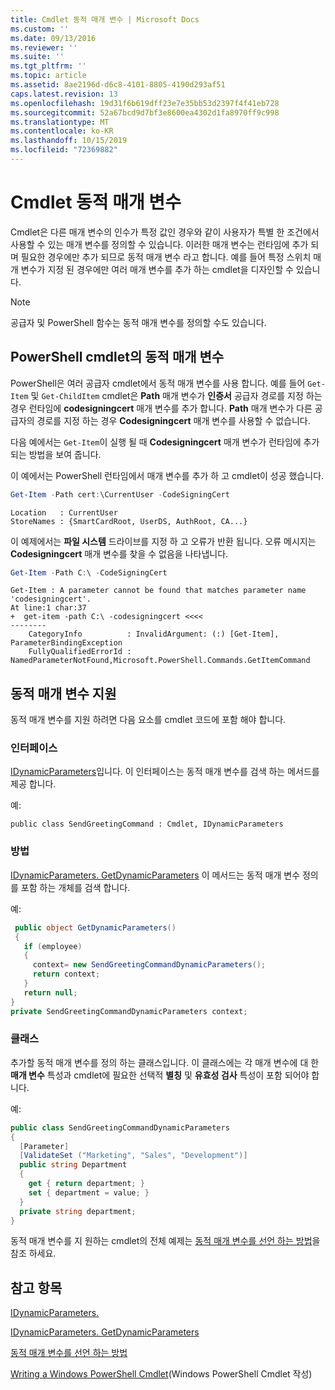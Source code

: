 ```yaml
---
title: Cmdlet 동적 매개 변수 | Microsoft Docs
ms.custom: ''
ms.date: 09/13/2016
ms.reviewer: ''
ms.suite: ''
ms.tgt_pltfrm: ''
ms.topic: article
ms.assetid: 8ae2196d-d6c8-4101-8805-4190d293af51
caps.latest.revision: 13
ms.openlocfilehash: 19d31f6b619dff23e7e35bb53d2397f4f41eb728
ms.sourcegitcommit: 52a67bcd9d7bf3e8600ea4302d1fa8970ff9c998
ms.translationtype: MT
ms.contentlocale: ko-KR
ms.lasthandoff: 10/15/2019
ms.locfileid: "72369882"
---
```

# <a name="cmdlet-dynamic-parameters"></a>Cmdlet 동적 매개 변수

Cmdlet은 다른 매개 변수의 인수가 특정 값인 경우와 같이 사용자가 특별 한 조건에서 사용할 수 있는 매개 변수를 정의할 수 있습니다. 이러한 매개 변수는 런타임에 추가 되며 필요한 경우에만 추가 되므로 동적 매개 변수 라고 합니다. 예를 들어 특정 스위치 매개 변수가 지정 된 경우에만 여러 매개 변수를 추가 하는 cmdlet을 디자인할 수 있습니다.

> [!NOTE]
> 공급자 및 PowerShell 함수는 동적 매개 변수를 정의할 수도 있습니다.

## <a name="dynamic-parameters-in-powershell-cmdlets"></a>PowerShell cmdlet의 동적 매개 변수

PowerShell은 여러 공급자 cmdlet에서 동적 매개 변수를 사용 합니다. 예를 들어 `Get-Item` 및 `Get-ChildItem` cmdlet은 **Path** 매개 변수가 **인증서** 공급자 경로를 지정 하는 경우 런타임에 **codesigningcert** 매개 변수를 추가 합니다. **Path** 매개 변수가 다른 공급자의 경로를 지정 하는 경우 **Codesigningcert** 매개 변수를 사용할 수 없습니다.

다음 예에서는 `Get-Item`이 실행 될 때 **Codesigningcert** 매개 변수가 런타임에 추가 되는 방법을 보여 줍니다.

이 예에서는 PowerShell 런타임에서 매개 변수를 추가 하 고 cmdlet이 성공 했습니다.

```powershell
Get-Item -Path cert:\CurrentUser -CodeSigningCert
```

```Output
Location   : CurrentUser
StoreNames : {SmartCardRoot, UserDS, AuthRoot, CA...}
```

이 예제에서는 **파일 시스템** 드라이브를 지정 하 고 오류가 반환 됩니다. 오류 메시지는 **Codesigningcert** 매개 변수를 찾을 수 없음을 나타냅니다.

```powershell
Get-Item -Path C:\ -CodeSigningCert
```

```Output
Get-Item : A parameter cannot be found that matches parameter name 'codesigningcert'.
At line:1 char:37
+  get-item -path C:\ -codesigningcert <<<<
--------
    CategoryInfo          : InvalidArgument: (:) [Get-Item], ParameterBindingException
    FullyQualifiedErrorId : NamedParameterNotFound,Microsoft.PowerShell.Commands.GetItemCommand
```

## <a name="support-for-dynamic-parameters"></a>동적 매개 변수 지원

동적 매개 변수를 지원 하려면 다음 요소를 cmdlet 코드에 포함 해야 합니다.

### <a name="interface"></a>인터페이스

[IDynamicParameters](/dotnet/api/System.Management.Automation.IDynamicParameters)입니다.
이 인터페이스는 동적 매개 변수를 검색 하는 메서드를 제공 합니다.

예:

`public class SendGreetingCommand : Cmdlet, IDynamicParameters`

### <a name="method"></a>방법

[IDynamicParameters. GetDynamicParameters](/dotnet/api/System.Management.Automation.IDynamicParameters.GetDynamicParameters)
이 메서드는 동적 매개 변수 정의를 포함 하는 개체를 검색 합니다.

예:

```csharp
 public object GetDynamicParameters()
 {
   if (employee)
   {
     context= new SendGreetingCommandDynamicParameters();
     return context;
   }
   return null;
}
private SendGreetingCommandDynamicParameters context;
```

### <a name="class"></a>클래스

추가할 동적 매개 변수를 정의 하는 클래스입니다. 이 클래스에는 각 매개 변수에 대 한 **매개 변수** 특성과 cmdlet에 필요한 선택적 **별칭** 및 **유효성 검사** 특성이 포함 되어야 합니다.

예:

```csharp
public class SendGreetingCommandDynamicParameters
{
  [Parameter]
  [ValidateSet ("Marketing", "Sales", "Development")]
  public string Department
  {
    get { return department; }
    set { department = value; }
  }
  private string department;
}
```

동적 매개 변수를 지 원하는 cmdlet의 전체 예제는 [동적 매개 변수를 선언 하는 방법](./how-to-declare-dynamic-parameters.md)을 참조 하세요.

## <a name="see-also"></a>참고 항목

[IDynamicParameters.](/dotnet/api/System.Management.Automation.IDynamicParameters)

[IDynamicParameters. GetDynamicParameters](/dotnet/api/System.Management.Automation.IDynamicParameters.GetDynamicParameters)

[동적 매개 변수를 선언 하는 방법](./how-to-declare-dynamic-parameters.md)

[Writing a Windows PowerShell Cmdlet](./writing-a-windows-powershell-cmdlet.md)(Windows PowerShell Cmdlet 작성)
